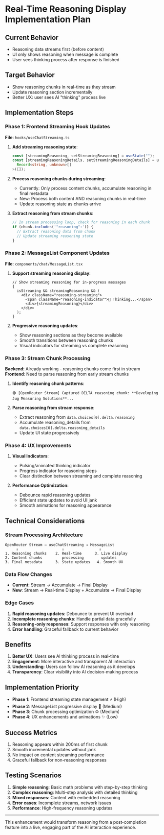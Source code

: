 # Real-Time Reasoning Display Implementation Plan

## Current Behavior

- Reasoning data streams first (before content)
- UI only shows reasoning when message is complete
- User sees thinking process after response is finished

## Target Behavior

- Show reasoning chunks in real-time as they stream
- Update reasoning section incrementally
- Better UX: user sees AI "thinking" process live

## Implementation Steps

### Phase 1: Frontend Streaming Hook Updates

**File**: `hooks/useChatStreaming.ts`

1. **Add streaming reasoning state**:

   ```typescript
   const [streamingReasoning, setStreamingReasoning] = useState("");
   const [streamingReasoningDetails, setStreamingReasoningDetails] = useState<
     Record<string, unknown>[]
   >([]);
   ```

2. **Process reasoning chunks during streaming**:

   - Currently: Only process content chunks, accumulate reasoning in final metadata
   - New: Process both content AND reasoning chunks in real-time
   - Update reasoning state as chunks arrive

3. **Extract reasoning from stream chunks**:
   ```typescript
   // In stream processing loop, check for reasoning in each chunk
   if (chunk.includes('"reasoning":')) {
     // Extract reasoning data from chunk
     // Update streaming reasoning state
   }
   ```

### Phase 2: MessageList Component Updates

**File**: `components/chat/MessageList.tsx`

1. **Support streaming reasoning display**:

   ```tsx
   // Show streaming reasoning for in-progress messages
   {
     isStreaming && streamingReasoning && (
       <div className="reasoning-streaming">
         <span className="reasoning-indicator">🧠 Thinking...</span>
         <div>{streamingReasoning}</div>
       </div>
     );
   }
   ```

2. **Progressive reasoning updates**:
   - Show reasoning sections as they become available
   - Smooth transitions between reasoning chunks
   - Visual indicators for streaming vs complete reasoning

### Phase 3: Stream Chunk Processing

**Backend**: Already working - reasoning chunks come first in stream
**Frontend**: Need to parse reasoning from early stream chunks

1. **Identify reasoning chunk patterns**:

   ```
   🟢 [OpenRouter Stream] Captured DELTA reasoning chunk: **Developing Jug Measuring Solutions**...
   ```

2. **Parse reasoning from stream response**:
   - Extract reasoning from `data.choices[0].delta.reasoning`
   - Accumulate reasoning_details from `data.choices[0].delta.reasoning_details`
   - Update UI state progressively

### Phase 4: UX Improvements

1. **Visual Indicators**:

   - Pulsing/animated thinking indicator
   - Progress indicator for reasoning steps
   - Clear distinction between streaming and complete reasoning

2. **Performance Optimization**:
   - Debounce rapid reasoning updates
   - Efficient state updates to avoid UI jank
   - Smooth animations for reasoning appearance

## Technical Considerations

### Stream Processing Architecture

```
OpenRouter Stream → useChatStreaming → MessageList
     ↓                    ↓                ↓
1. Reasoning chunks    2. Real-time      3. Live display
2. Content chunks         processing        updates
3. Final metadata      3. State updates   4. Smooth UX
```

### Data Flow Changes

- **Current**: Stream → Accumulate → Final Display
- **New**: Stream → Real-time Display + Accumulate → Final Display

### Edge Cases

1. **Rapid reasoning updates**: Debounce to prevent UI overload
2. **Incomplete reasoning chunks**: Handle partial data gracefully
3. **Reasoning-only responses**: Support responses with only reasoning
4. **Error handling**: Graceful fallback to current behavior

## Benefits

1. **Better UX**: Users see AI thinking process in real-time
2. **Engagement**: More interactive and transparent AI interaction
3. **Understanding**: Users can follow AI reasoning as it develops
4. **Transparency**: Clear visibility into AI decision-making process

## Implementation Priority

- **Phase 1**: Frontend streaming state management ⚡ (High)
- **Phase 2**: MessageList progressive display 🎨 (Medium)
- **Phase 3**: Chunk processing optimization ⚙️ (Medium)
- **Phase 4**: UX enhancements and animations ✨ (Low)

## Success Metrics

1. Reasoning appears within 200ms of first chunk
2. Smooth incremental updates without jank
3. No impact on content streaming performance
4. Graceful fallback for non-reasoning responses

## Testing Scenarios

1. **Simple reasoning**: Basic math problems with step-by-step thinking
2. **Complex reasoning**: Multi-step analysis with detailed thinking
3. **Mixed responses**: Content with embedded reasoning
4. **Error cases**: Incomplete streams, network issues
5. **Performance**: High-frequency reasoning updates

---

This enhancement would transform reasoning from a post-completion feature into a live, engaging part of the AI interaction experience.
